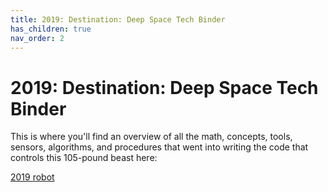 ```yaml
---
title: 2019: Destination: Deep Space Tech Binder
has_children: true
nav_order: 2
---
```


# 2019: Destination: Deep Space Tech Binder

This is where you'll find an overview of all the math, concepts, tools, sensors, algorithms, and procedures that went into 
writing the code that controls this 105-pound beast here:


[2019 robot](https://camo.githubusercontent.com/fea1a03bd4cfde9888e116fe1443478990d36c8c/68747470733a2f2f692e696d6775722e636f6d2f7a4544684c7176682e6a7067)
